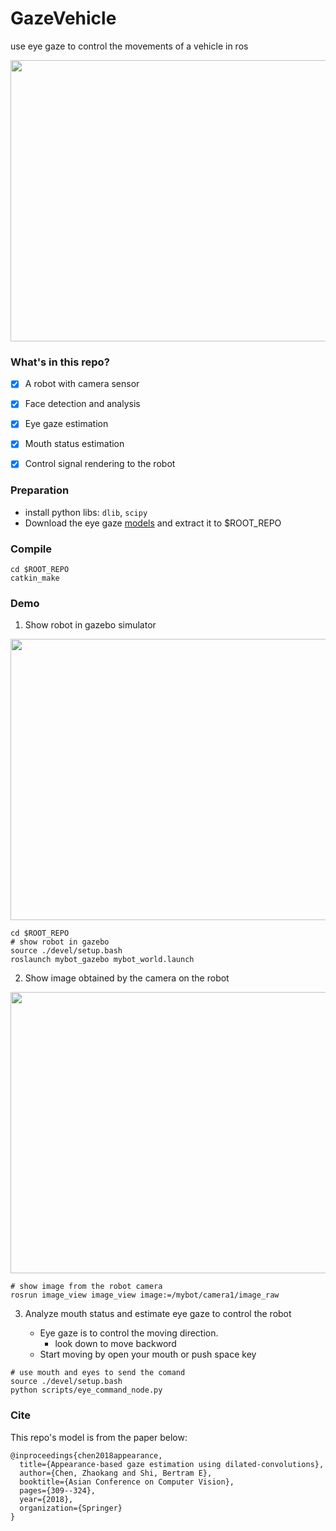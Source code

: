 # GazeVehicle
use eye gaze to control the movements of a vehicle in ros

<div align=center><img src="./asserts/demo.gif" width="800" height="450" ></div>

### What's in this repo?
- [x] A robot with camera sensor
- [x] Face detection and analysis
- [x] Eye gaze estimation
- [x] Mouth status estimation
- [x] Control signal rendering to the robot


### Preparation
- install python libs: `dlib`, `scipy`
- Download the eye gaze [models](https://www.dropbox.com/sh/h23x33stlrhqvqq/AADn4iK7NMIc8bVnOkBpBBMSa?dl=0) and extract it to $ROOT_REPO


### Compile
```
cd $ROOT_REPO
catkin_make
```

### Demo

1. Show robot in gazebo simulator
<div align=center><img src="./asserts/bot_gazebo.png" width="800" height="450" ></div>

```
cd $ROOT_REPO
# show robot in gazebo
source ./devel/setup.bash
roslaunch mybot_gazebo mybot_world.launch
```

2. Show image obtained by the camera on the robot

<div align=center><img src="./asserts/bot_camera.png" width="800" height="450" ></div>

```
# show image from the robot camera
rosrun image_view image_view image:=/mybot/camera1/image_raw
```

3. Analyze mouth status and estimate eye gaze to control the robot

   - Eye gaze is to control the moving direction. 
      - look down to move backword
   - Start moving by open your mouth or push space key

```
# use mouth and eyes to send the comand
source ./devel/setup.bash
python scripts/eye_command_node.py
```

### Cite
This repo's model is from the paper below:
```
@inproceedings{chen2018appearance,
  title={Appearance-based gaze estimation using dilated-convolutions},
  author={Chen, Zhaokang and Shi, Bertram E},
  booktitle={Asian Conference on Computer Vision},
  pages={309--324},
  year={2018},
  organization={Springer}
}
```
